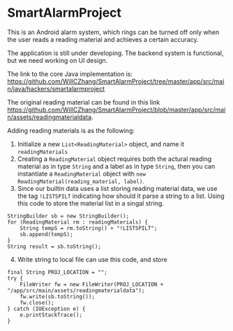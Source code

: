 # SmartAlarmProject

This is an Android alarm system, which rings can be turned off only when the user reads a reading material 
and achieves a certain accuracy.

The application is still under developing. The backend system is functional, but we need working on UI design.

The link to the core Java implementation is:
https://github.com/WillCZhang/SmartAlarmProject/tree/master/app/src/main/java/hackers/smartalarmproject

The original reading material can be found in this link
https://github.com/WillCZhang/SmartAlarmProject/blob/master/app/src/main/assets/readingmaterialdata. 

Adding reading materials is as the following:

1. Initialize a new `List<ReadingMaterial>` object, and name it `readingMaterials`
2. Creating a `ReadingMaterial` object requires both the actural reading material as in type `String` 
and a label as in type `String`, then you can instantiate a `ReadingMaterial` object with `new ReadingMaterial(reading_material, label)`.
3. Since our builtin data uses a list storing reading material data, 
we use the tag `!LISTSPILT` indicating how should it parse a string to a list.
Using this code to store the material list in a singal string.

```
StringBuilder sb = new StringBuilder();
for (ReadingMaterial rm : readingMaterials) {
    String tempS = rm.toString() + "!LISTSPILT";
    sb.append(tempS);
}
String result = sb.toString();
```
4. Write string to local file can use this code, and store 
```
final String PROJ_LOCATION = "";
try {
    FileWriter fw = new FileWriter(PROJ_LOCATION + "/app/src/main/assets/readingmaterialdata");
    fw.write(sb.toString());
    fw.close();
} catch (IOException e) {
    e.printStackTrace();
}
```


